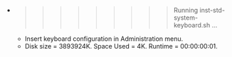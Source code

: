 * >>>>>>>>> Running inst-std-system-keyboard.sh ...
  * Insert keyboard configuration in Administration menu.
  * Disk size = 3893924K. Space Used = 4K. Runtime = 00:00:00:01.
